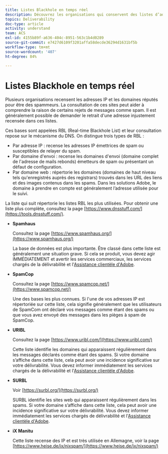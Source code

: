 ```yaml
---
title: Listes Blackhole en temps réel
description: Découvrez les organisations qui conservent des listes d’adresses IP et de domaines susceptibles d’être utilisés par les spammeurs.
topics: Deliverability
doc-type: article
activity: understand
team: ACS
exl-id: 4155b89f-a636-404c-8951-563c1b4d0289
source-git-commit: e7427d6109f3201affa58decde36294d1631bf5b
workflow-type: tm+mt
source-wordcount: '407'
ht-degree: 84%

---
```


# Listes Blackhole en temps réel

Plusieurs organisations recensent les adresses IP et les domaines réputés pour être des spammeurs. La consultation de ces sites peut aider à comprendre la raison de certains rejets de messages comme spam. Il est généralement possible de demander le retrait d&#39;une adresse injustement recensée dans ces listes.

Ces bases sont appelées RBL (Real-time Blackhole List) et leur consultation repose sur le mécanisme du DNS. On distingue trois types de RBL :

* Par adresse IP : recense les adresses IP émettrices de spam ou susceptibles de relayer du spam.
* Par domaine d&#39;envoi : recense les domaines d&#39;envoi (domaine complet de l&#39;adresse de mails rebonds) émetteurs de spam ou présentant un défaut de configuration.
* Par domaine web : répertorie les domaines (domaines de haut niveau tels qu&#39;enregistrés auprès des registrars) trouvés dans les URL des liens et des images contenus dans les spams. Dans les solutions Adobe, le domaine à prendre en compte est généralement l’adresse utilisée pour le suivi.

La liste qui suit répertorie les listes RBL les plus utilisées. Pour obtenir une liste plus complète, consultez la page [https://www.dnsstuff.com/](https://tools.dnsstuff.com/).

* **Spamhaus**

  Consultez la page [https://www.spamhaus.org/](https://www.spamhaus.org/)

  La base de données est plus importante. Être classé dans cette liste est généralement une situation grave. Si cela se produit, vous devez agir IMMÉDIATEMENT et avertir les services commerciaux, les services chargés de la délivrabilité et l&#39;[Assistance clientèle d&#39;Adobe](https://helpx.adobe.com/fr/enterprise/admin-guide.html/enterprise/using/support-for-experience-cloud.ug.html).

* **SpamCop**

  Consultez la page [https://www.spamcop.net/](https://www.spamcop.net/)

  Une des bases les plus connues. Si l&#39;une de vos adresses IP est répertoriée sur cette liste, cela signifie généralement que les utilisateurs de SpamCom ont déclaré vos messages comme étant des spams ou que vous avez envoyé des messages dans les pièges à spam de SpamCop.

* **URIBL**

  Consultez la page [https://www.uribl.com/](https://www.uribl.com/)

  Cette liste identifie les domaines qui apparaissent régulièrement dans les messages déclarés comme étant des spams. Si votre domaine s’affiche dans cette liste, cela peut avoir une incidence significative sur votre délivrabilité. Vous devez informer immédiatement les services chargés de la délivrabilité et l&#39;[Assistance clientèle d&#39;Adobe](https://helpx.adobe.com/fr/enterprise/admin-guide.html/enterprise/using/support-for-experience-cloud.ug.html).

* **SURBL**

  Voir [https://surbl.org/](https://surbl.org/)

  SURBL identifie les sites web qui apparaissent régulièrement dans les spams. Si votre domaine s’affiche dans cette liste, cela peut avoir une incidence significative sur votre délivrabilité. Vous devez informer immédiatement les services chargés de délivrabilité et l&#39;[Assistance clientèle d&#39;Adobe](https://helpx.adobe.com/fr/enterprise/admin-guide.html/enterprise/using/support-for-experience-cloud.ug.html).

* **iX Manitu**

  Cette liste recense des IP et est très utilisée en Allemagne, voir la page [https://www.heise.de/ix/nixspam/](https://www.heise.de/ix/nixspam/)

<!--* SORBS

  [https://www.nl.sorbs.net](https://www.nl.sorbs.net) compiles a list of IP addresses that are reputed to be dynamic IP address (i.e. attributed temporarily to ISP subscribers) or "open relay" addresses. Certain domains check whether the IP address of a sender is not listed on this site before accepting email. Checking the IP addresses on this site can prove useful.-->
